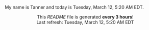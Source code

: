 My name is Tanner and today is Tuesday, March 12, 5:20 AM EDT.

<p align="center">This <i>README</i> file is generated <b>every 3 hours</b>!</br>Last refresh: Tuesday, March 12, 5:20 AM EDT<br /></p>
